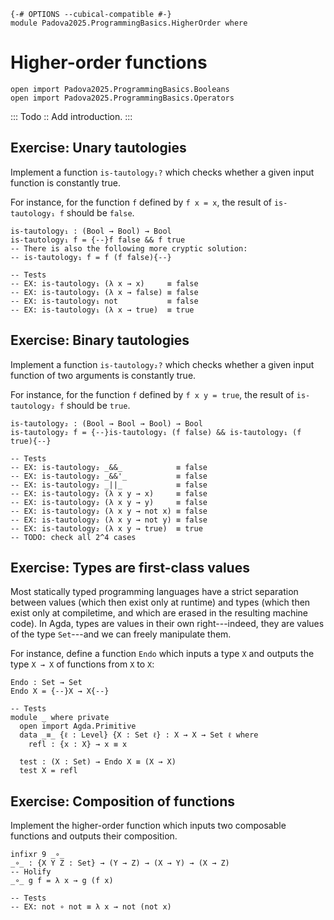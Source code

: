 ```
{-# OPTIONS --cubical-compatible #-}
module Padova2025.ProgrammingBasics.HigherOrder where
```

# Higher-order functions

```
open import Padova2025.ProgrammingBasics.Booleans
open import Padova2025.ProgrammingBasics.Operators
```

::: Todo ::
Add introduction.
:::


## Exercise: Unary tautologies

Implement a function `is-tautology₁?` which checks whether a given input
function is constantly true.

For instance, for the function `f` defined by `f x = x`, the result of
`is-tautology₁ f` should be `false`.

```
is-tautology₁ : (Bool → Bool) → Bool
is-tautology₁ f = {--}f false && f true
-- There is also the following more cryptic solution:
-- is-tautology₁ f = f (f false){--}

-- Tests
-- EX: is-tautology₁ (λ x → x)     ≡ false
-- EX: is-tautology₁ (λ x → false) ≡ false
-- EX: is-tautology₁ not           ≡ false
-- EX: is-tautology₁ (λ x → true)  ≡ true
```

<!--
TODO: Exercises about...
- verifying that is-tautology₁ does what it should do
- verifying the clever solution "f (f false)"
-->


## Exercise: Binary tautologies

Implement a function ``is-tautology₂?`` which checks whether a given input
function of two arguments is constantly true.

For instance, for the function `f` defined by `f x y = true`, the result of
`is-tautology₂ f` should be `true`.

```
is-tautology₂ : (Bool → Bool → Bool) → Bool
is-tautology₂ f = {--}is-tautology₁ (f false) && is-tautology₁ (f true){--}

-- Tests
-- EX: is-tautology₂ _&&_            ≡ false
-- EX: is-tautology₂ _&&'_           ≡ false
-- EX: is-tautology₂ _||_            ≡ false
-- EX: is-tautology₂ (λ x y → x)     ≡ false
-- EX: is-tautology₂ (λ x y → y)     ≡ false
-- EX: is-tautology₂ (λ x y → not x) ≡ false
-- EX: is-tautology₂ (λ x y → not y) ≡ false
-- EX: is-tautology₂ (λ x y → true)  ≡ true
-- TODO: check all 2^4 cases
```


## Exercise: Types are first-class values

Most statically typed programming languages have a strict separation between
values (which then exist only at runtime) and types (which then exist only at
compiletime, and which are erased in the resulting machine code). In Agda,
types are values in their own right---indeed, they are values of the type
`Set`---and we can freely manipulate them.

For instance, define a function `Endo` which inputs a type `X` and outputs the
type `X → X` of functions from `X` to `X`:

```
Endo : Set → Set
Endo X = {--}X → X{--}

-- Tests
module _ where private
  open import Agda.Primitive
  data _≡_ {ℓ : Level} {X : Set ℓ} : X → X → Set ℓ where
    refl : {x : X} → x ≡ x

  test : (X : Set) → Endo X ≡ (X → X)
  test X = refl
```


## Exercise: Composition of functions

Implement the higher-order function which inputs two composable functions and
outputs their composition.

```
infixr 9 _∘_
_∘_ : {X Y Z : Set} → (Y → Z) → (X → Y) → (X → Z)
-- Holify
_∘_ g f = λ x → g (f x)

-- Tests
-- EX: not ∘ not ≡ λ x → not (not x)
```
